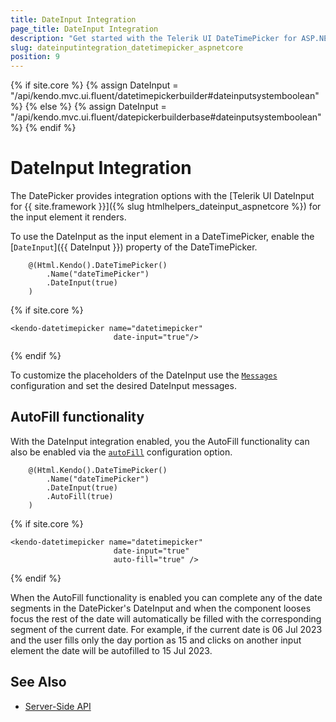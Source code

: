 ```yaml
---
title: DateInput Integration
page_title: DateInput Integration
description: "Get started with the Telerik UI DateTimePicker for ASP.NET and learn how to integrate it with the Telerik UI DateInput."
slug: dateinputintegration_datetimepicker_aspnetcore
position: 9
---
```

{% if site.core %}
    {% assign DateInput = "/api/kendo.mvc.ui.fluent/datetimepickerbuilder#dateinputsystemboolean" %}
{% else %}
    {% assign DateInput = "/api/kendo.mvc.ui.fluent/datepickerbuilderbase#dateinputsystemboolean" %}
{% endif %}

# DateInput Integration

The DatePicker provides integration options with the [Telerik UI DateInput for {{ site.framework }}]({% slug htmlhelpers_dateinput_aspnetcore %}) for the input element it renders.

To use the DateInput as the input element in a DateTimePicker, enable the [`DateInput`]({{ DateInput }}) property of the DateTimePicker.

```HtmlHelper
    @(Html.Kendo().DateTimePicker()
        .Name("dateTimePicker")
        .DateInput(true)
    )
```
{% if site.core %}
```TagHelper
<kendo-datetimepicker name="datetimepicker"
                       date-input="true"/>
```
{% endif %}

To customize the placeholders of the DateInput use the [`Messages`](api/kendo.mvc.ui.fluent/datetimepickermessagessettingsbuilder) configuration and set the desired DateInput messages.

## AutoFill functionality

With the DateInput integration enabled, you the AutoFill functionality can also be enabled via the [`autoFill`](api/javascript/ui/datepicker/configuration/autofill) configuration option.

```HtmlHelper
    @(Html.Kendo().DateTimePicker()
        .Name("dateTimePicker")
        .DateInput(true)
        .AutoFill(true)
    )
```
{% if site.core %}
```TagHelper
<kendo-datetimepicker name="datetimepicker"
                       date-input="true"
                       auto-fill="true" />
```
{% endif %}

When the AutoFill functionality is enabled you can complete any of the date segments in the DatePicker's DateInput and when the component looses focus the rest of the date will automatically be filled with the corresponding segment of the current date. For example, if the current date is 06 Jul 2023 and the user fills only the day portion as 15 and clicks on another input element the date will be autofilled to 15 Jul 2023.

## See Also

* [Server-Side API](/api/datetimepicker)

